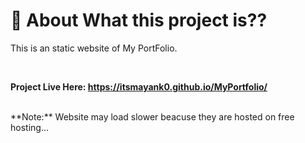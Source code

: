 # 🚀 About What this project is??
<p>This is an static website of My PortFolio.</p>
</br>

**Project Live Here: https://itsmayank0.github.io/MyPortfolio/**   

</br>
**Note:**  Website may load slower beacuse they are hosted on free hosting...
